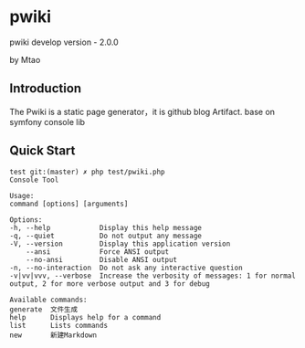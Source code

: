 pwiki
============

pwiki develop version - 2.0.0

by Mtao

Introduction
-------------------

The Pwiki is a static page generator，it is github blog Artifact. base on symfony console lib

Quick Start
-------------------

```shell
test git:(master) ✗ php test/pwiki.php
Console Tool

Usage:
command [options] [arguments]

Options:
-h, --help            Display this help message
-q, --quiet           Do not output any message
-V, --version         Display this application version
    --ansi            Force ANSI output
    --no-ansi         Disable ANSI output
-n, --no-interaction  Do not ask any interactive question
-v|vv|vvv, --verbose  Increase the verbosity of messages: 1 for normal output, 2 for more verbose output and 3 for debug

Available commands:
generate  文件生成
help      Displays help for a command
list      Lists commands
new       新建Markdown
```
